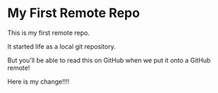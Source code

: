 # My First Remote Repo

This is my first remote repo.

It started life as a local git repository.

But you'll be able to read this on GitHub when we put it onto a GitHub remote!

Here is my change!!!!
